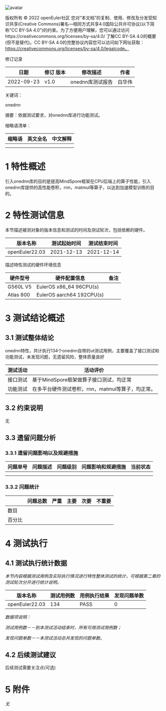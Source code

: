 ![avatar](../images/openEuler.png)


版权所有 © 2022  openEuler社区
 您对“本文档”的复制、使用、修改及分发受知识共享(Creative Commons)署名—相同方式共享4.0国际公共许可协议(以下简称“CC BY-SA 4.0”)的约束。为了方便用户理解，您可以通过访问https://creativecommons.org/licenses/by-sa/4.0/ 了解CC BY-SA 4.0的概要 (但不是替代)。CC BY-SA 4.0的完整协议内容您可以访问如下网址获取：https://creativecommons.org/licenses/by-sa/4.0/legalcode。

修订记录

| 日期 | 修订   版本 | 修改描述 | 作者 |
| ---- | ----------- | -------- | ---- |
|2022-09-23|v1.0|  onednn库测试报告   |  白华伟    |

 关键词： 

 onednn

摘要：依据测试要求，对onednn库进行功能测试。

 

缩略语清单：

| 缩略语 | 英文全名 | 中文解释 |
| ------ | -------- | -------- |
|        |          |          |
|        |          |          |

# 1     特性概述

引入onednn库的目的是提高MindSpore框架在CPU后端上的算子性能，引入onednn库提供的高性能卷积，rnn，matmul等算子，以达到加速模型训练的目的。

# 2     特性测试信息

本节描述被测对象的版本信息和测试的时间及测试轮次，包括依赖的硬件。

| 版本名称 | 测试起始时间 | 测试结束时间 |
| -------- | ------------ | ------------ |
| openEuler22.03 | 2021-12-13     | 2021-12-14   |

描述特性测试的硬件环境信息

| 硬件型号 | 硬件配置信息 | 备注 |
| -------- | ------------ | ---- |
|   G560L V5   |   EulerOS x86_64 96CPU(s) |      |
|   Atlas 800   |   EulerOS aarch64 192CPU(s) |      |

# 3     测试结论概述

## 3.1   测试整体结论

onednn特性，共计执行134个onednn自带的ut测试用例，主要覆盖了接口测试和功能测试，未发现问题，无遗留风险，整体质量良好

| 测试活动 | 活动评价 |
| -------- | -------- |
| 接口测试 |   基于MindSpore框架做算子接口测试，均正常   |
| 功能测试 | 在多平台硬件测试卷积，rnn，matmul等算子，均正常。 |

## 3.2   约束说明

无

## 3.3   遗留问题分析

### 3.3.1 遗留问题影响以及规避措施

| 问题单号 | 问题描述 | 问题级别 | 问题影响和规避措施 | 当前状态 |
| -------- | -------- | -------- | ------------------ | -------- |
|          |          |          |                    |          |
|          |          |          |                    |          |

### 3.3.2 问题统计

|        | 问题总数 | 严重 | 主要 | 次要 | 不重要 |
| ------ | -------- | ---- | ---- | ---- | ------ |
| 数目   |          |      |      |      |        |
| 百分比 |          |      |      |      |        |

# 4     测试执行

## 4.1   测试执行统计数据

*本节内容根据测试用例及实际执行情况进行特性整体测试的统计，可根据第二章的测试轮次分开进行统计说明。*

| 版本名称 | 测试用例数 | 用例执行结果 | 发现问题单数 |
| -------- | ---------- | ------------ | ------------ |
|  openEuler22.03   |      134      |    PASS          |     0         |

*数据项说明：*

*测试用例数－－到本测试活动结束时，所有可用测试用例数；*

*发现问题单数－－本测试活动总共发现的问题单数。*

## 4.2   后续测试建议

后续测试需要关注点(可选)

# 5     附件

*无*

 



 

 
